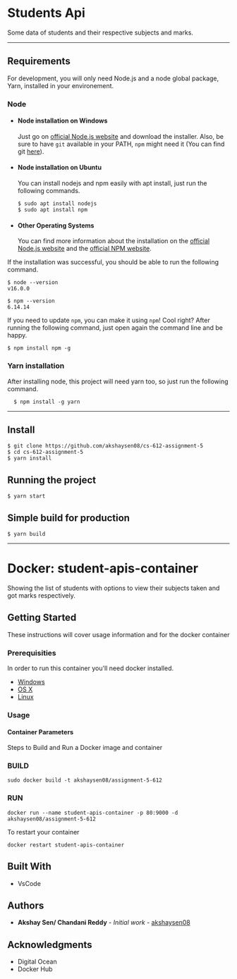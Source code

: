 # Students Api

Some data of students and their respective subjects and marks.

---
## Requirements

For development, you will only need Node.js and a node global package, Yarn, installed in your environement.

### Node
- #### Node installation on Windows

  Just go on [official Node.js website](https://nodejs.org/) and download the installer.
Also, be sure to have `git` available in your PATH, `npm` might need it (You can find git [here](https://git-scm.com/)).

- #### Node installation on Ubuntu

  You can install nodejs and npm easily with apt install, just run the following commands.

      $ sudo apt install nodejs
      $ sudo apt install npm

- #### Other Operating Systems
  You can find more information about the installation on the [official Node.js website](https://nodejs.org/) and the [official NPM website](https://npmjs.org/).

If the installation was successful, you should be able to run the following command.

    $ node --version
    v16.0.0

    $ npm --version
    6.14.14

If you need to update `npm`, you can make it using `npm`! Cool right? After running the following command, just open again the command line and be happy.

    $ npm install npm -g

###
### Yarn installation
  After installing node, this project will need yarn too, so just run the following command.

      $ npm install -g yarn

---

## Install

    $ git clone https://github.com/akshaysen08/cs-612-assignment-5
    $ cd cs-612-assignment-5
    $ yarn install


## Running the project

    $ yarn start

## Simple build for production

    $ yarn build

---------------------------------------------------------------------------------------------------------------------------------------------

# Docker: student-apis-container

Showing the list of students with options to view their subjects taken and got marks respectively.

## Getting Started

These instructions will cover usage information and for the docker container 

### Prerequisities

In order to run this container you'll need docker installed.

* [Windows](https://docs.docker.com/windows/started)
* [OS X](https://docs.docker.com/mac/started/)
* [Linux](https://docs.docker.com/linux/started/)

### Usage

#### Container Parameters

Steps to Build and Run a Docker image and container

### BUILD
```shell
sudo docker build -t akshaysen08/assignment-5-612
```

 
### RUN
```shell
docker run --name student-apis-container -p 80:9000 -d akshaysen08/assignment-5-612
```

To restart your container

```shell
docker restart student-apis-container
```


## Built With

* VsCode

## Authors

* **Akshay Sen/ Chandani Reddy** - *Initial work* - [akshaysen08](https://github.com/akshaysen08)



## Acknowledgments

* Digital Ocean
* Docker Hub
